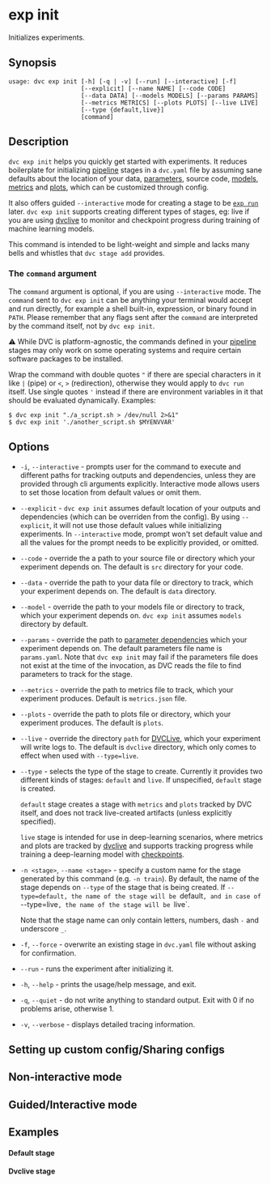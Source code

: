 # exp init

Initializes experiments.

## Synopsis

```usage
usage: dvc exp init [-h] [-q | -v] [--run] [--interactive] [-f]
                    [--explicit] [--name NAME] [--code CODE]
                    [--data DATA] [--models MODELS] [--params PARAMS]
                    [--metrics METRICS] [--plots PLOTS] [--live LIVE]
                    [--type {default,live}]
                    [command]
```

## Description

`dvc exp init` helps you quickly get started with experiments. It reduces
boilerplate for initializing [pipeline](/doc/command-reference/dag) stages in a
`dvc.yaml` file by assuming sane defaults about the location of your data,
[parameters](/doc/command-reference/params), source code,
[models](/doc/command-reference/), [metrics](/doc/command-reference/metrics) and
[plots](/doc/command-reference/plots), which can be customized through config.

It also offers guided `--interactive` mode for creating a stage to be
[`exp run`](/doc/command-reference/exp/run) later. `dvc exp init` supports
creating different types of stages, eg: live if you are using
[dvclive](/doc/dvclive) to monitor and checkpoint progress during training of
machine learning models.

This command is intended to be light-weight and simple and lacks many bells and
whistles that `dvc stage add` provides.

### The `command` argument

The `command` argument is optional, if you are using `--interactive` mode. The
`command` sent to `dvc exp init` can be anything your terminal would accept and
run directly, for example a shell built-in, expression, or binary found in
`PATH`. Please remember that any flags sent after the `command` are interpreted
by the command itself, not by `dvc exp init`.

⚠️ While DVC is platform-agnostic, the commands defined in your
[pipeline](/doc/command-reference/dag) stages may only work on some operating
systems and require certain software packages to be installed.

Wrap the command with double quotes `"` if there are special characters in it
like `|` (pipe) or `<`, `>` (redirection), otherwise they would apply to
`dvc run` itself. Use single quotes `'` instead if there are environment
variables in it that should be evaluated dynamically. Examples:

```dvc
$ dvc exp init "./a_script.sh > /dev/null 2>&1"
$ dvc exp init './another_script.sh $MYENVVAR'
```

## Options

- `-i`, `--interactive` - prompts user for the command to execute and different
  paths for tracking outputs and dependencies, unless they are provided through
  cli arguments explicitly. Interactive mode allows users to set those location
  from default values or omit them.

- `--explicit` - `dvc exp init` assumes default location of your outputs and
  dependencies (which can be overriden from the config). By using `--explicit`,
  it will not use those default values while initializing experiments. In
  `--interactive` mode, prompt won't set default value and all the values for
  the prompt needs to be explicitly provided, or omitted.

- `--code` - override the a path to your source file or directory which your
  experiment depends on. The default is `src` directory for your code.

- `--data` - override the path to your data file or directory to track, which
  your experiment depends on. The default is `data` directory.

- `--model` - override the path to your models file or directory to track, which
  your experiment depends on. `dvc exp init` assumes `models` directory by
  default.

- `--params` - override the path to
  [parameter dependencies](/doc/command-reference/params) which your experiment
  depends on. The default parameters file name is `params.yaml`. Note that
  `dvc exp init` may fail if the parameters file does not exist at the time of
  the invocation, as DVC reads the file to find parameters to track for the
  stage.

- `--metrics` - override the path to metrics file to track, which your
  experiment produces. Default is `metrics.json` file.

- `--plots` - override the path to plots file or directory, which your
  experiment produces. The default is `plots`.

- `--live` - override the directory `path` for [DVCLive](/doc/dvclive), which
  your experiment will write logs to. The default is `dvclive` directory, which
  only comes to effect when used with `--type=live`.

- `--type` - selects the type of the stage to create. Currently it provides two
  different kinds of stages: `default` and `live`. If unspecified, `default`
  stage is created.

  `default` stage creates a stage with `metrics` and `plots` tracked by DVC
  itself, and does not track live-created artifacts (unless explicitly
  specified).

  `live` stage is intended for use in deep-learning scenarios, where metrics and
  plots are tracked by [dvclive](/doc/dvclive) and supports tracking progress
  while training a deep-learning model with
  [checkpoints](/doc/command-reference/exp/run#checkpoints).

- `-n <stage>`, `--name <stage>` - specify a custom name for the stage generated
  by this command (e.g. `-n train`). By default, the name of the stage depends
  on `--type` of the stage that is being created. If
  `--type=default, the name of the stage will be `default`, and in case of `--type=live`, the name of the stage will be `live`.

  Note that the stage name can only contain letters, numbers, dash `-` and
  underscore `_`.

- `-f`, `--force` - overwrite an existing stage in `dvc.yaml` file without
  asking for confirmation.

- `--run` - runs the experiment after initializing it.

- `-h`, `--help` - prints the usage/help message, and exit.

- `-q`, `--quiet` - do not write anything to standard output. Exit with 0 if no
  problems arise, otherwise 1.

- `-v`, `--verbose` - displays detailed tracing information.

## Setting up custom config/Sharing configs

## Non-interactive mode

## Guided/Interactive mode

## Examples

#### Default stage

#### Dvclive stage
